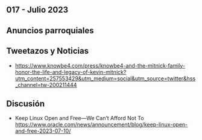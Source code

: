 017 - Julio 2023
--

## Anuncios parroquiales



## Tweetazos y Noticias
* https://www.knowbe4.com/press/knowbe4-and-the-mitnick-family-honor-the-life-and-legacy-of-kevin-mitnick?utm_content=257553429&utm_medium=social&utm_source=twitter&hss_channel=tw-200211444


## Discusión


* Keep Linux Open and Free—We Can’t Afford Not To
 https://www.oracle.com/news/announcement/blog/keep-linux-open-and-free-2023-07-10/

